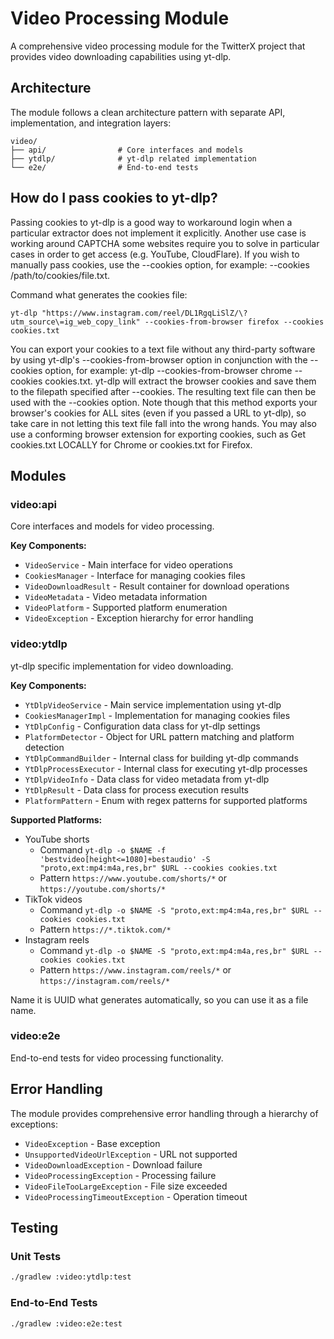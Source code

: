 # Video Processing Module

A comprehensive video processing module for the TwitterX project that provides video downloading capabilities using yt-dlp.

## Architecture

The module follows a clean architecture pattern with separate API, implementation, and integration layers:

```
video/
├── api/                # Core interfaces and models
├── ytdlp/              # yt-dlp related implementation
└── e2e/                # End-to-end tests
```

## How do I pass cookies to yt-dlp?

Passing cookies to yt-dlp is a good way to workaround login when a particular extractor does not implement it explicitly. 
Another use case is working around CAPTCHA some websites require you to solve in particular cases in order to get access (e.g. YouTube, CloudFlare).
If you wish to manually pass cookies, use the --cookies option, for example: --cookies /path/to/cookies/file.txt.

Command what generates the cookies file:
```
yt-dlp "https://www.instagram.com/reel/DL1RgqLiSlZ/\?utm_source\=ig_web_copy_link" --cookies-from-browser firefox --cookies cookies.txt
```

You can export your cookies to a text file without any third-party software by using yt-dlp's --cookies-from-browser option in conjunction with the --cookies option, for example: yt-dlp --cookies-from-browser chrome --cookies cookies.txt. yt-dlp will extract the browser cookies and save them to the filepath specified after --cookies. The resulting text file can then be used with the --cookies option. Note though that this method exports your browser's cookies for ALL sites (even if you passed a URL to yt-dlp), so take care in not letting this text file fall into the wrong hands.
You may also use a conforming browser extension for exporting cookies, such as Get cookies.txt LOCALLY for Chrome or cookies.txt for Firefox. 

## Modules

### video:api
Core interfaces and models for video processing.

**Key Components:**
- `VideoService` - Main interface for video operations
- `CookiesManager` - Interface for managing cookies files
- `VideoDownloadResult` - Result container for download operations
- `VideoMetadata` - Video metadata information
- `VideoPlatform` - Supported platform enumeration
- `VideoException` - Exception hierarchy for error handling

### video:ytdlp
yt-dlp specific implementation for video downloading.

**Key Components:**
- `YtDlpVideoService` - Main service implementation using yt-dlp
- `CookiesManagerImpl` - Implementation for managing cookies files
- `YtDlpConfig` - Configuration data class for yt-dlp settings
- `PlatformDetector` - Object for URL pattern matching and platform detection
- `YtDlpCommandBuilder` - Internal class for building yt-dlp commands
- `YtDlpProcessExecutor` - Internal class for executing yt-dlp processes
- `YtDlpVideoInfo` - Data class for video metadata from yt-dlp
- `YtDlpResult` - Data class for process execution results
- `PlatformPattern` - Enum with regex patterns for supported platforms

**Supported Platforms:**
- YouTube shorts
  - Command ```yt-dlp -o $NAME -f 'bestvideo[height<=1080]+bestaudio' -S "proto,ext:mp4:m4a,res,br" $URL --cookies cookies.txt```
  - Pattern `https://www.youtube.com/shorts/*` or `https://youtube.com/shorts/*`
- TikTok videos
  - Command ```yt-dlp -o $NAME -S "proto,ext:mp4:m4a,res,br" $URL --cookies cookies.txt```
  - Pattern `https://*.tiktok.com/*`
- Instagram reels
  - Command ```yt-dlp -o $NAME -S "proto,ext:mp4:m4a,res,br" $URL --cookies cookies.txt```
  - Pattern `https://www.instagram.com/reels/*` or `https://instagram.com/reels/*`

Name it is UUID what generates automatically, so you can use it as a file name.

### video:e2e
End-to-end tests for video processing functionality.

## Error Handling

The module provides comprehensive error handling through a hierarchy of exceptions:

- `VideoException` - Base exception
- `UnsupportedVideoUrlException` - URL not supported
- `VideoDownloadException` - Download failure
- `VideoProcessingException` - Processing failure
- `VideoFileTooLargeException` - File size exceeded
- `VideoProcessingTimeoutException` - Operation timeout

## Testing

### Unit Tests
```bash
./gradlew :video:ytdlp:test
```

### End-to-End Tests
```bash
./gradlew :video:e2e:test
```
